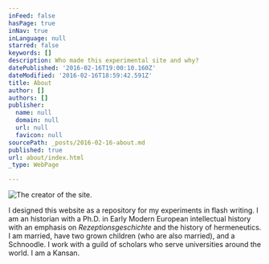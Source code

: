 ```yaml
---
inFeed: false
hasPage: true
inNav: true
inLanguage: null
starred: false
keywords: []
description: Who made this experimental site and why?
datePublished: '2016-02-16T19:00:10.160Z'
dateModified: '2016-02-16T18:59:42.591Z'
title: About
author: []
authors: []
publisher:
  name: null
  domain: null
  url: null
  favicon: null
sourcePath: _posts/2016-02-16-about.md
published: true
url: about/index.html
_type: WebPage

---
```

![The creator of the site.](https://the-grid-user-content.s3-us-west-2.amazonaws.com/6d1e39a6-2172-4a27-b096-b30532bac62e.jpg)

I designed this website as a repository for my experiments in flash writing. I am an historian with a Ph.D. in Early Modern European intellectual history with an emphasis on _Rezeptionsgeschichte_ and the history of hermeneutics. I am married, have two grown children (who are also ma​rried), and a Schnoodle. I work with a guild of scholars who serve universities around the world. I am a Kansan.
